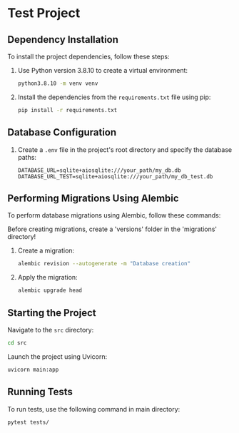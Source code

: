 # Test Project

## Dependency Installation

To install the project dependencies, follow these steps:

1. Use Python version 3.8.10 to create a virtual environment:

    ```bash
    python3.8.10 -m venv venv
    ```

2. Install the dependencies from the `requirements.txt` file using pip:

    ```bash
    pip install -r requirements.txt
    ```

## Database Configuration

1. Create a `.env` file in the project's root directory and specify the database paths:

    ```plaintext
    DATABASE_URL=sqlite+aiosqlite:///your_path/my_db.db
    DATABASE_URL_TEST=sqlite+aiosqlite:///your_path/my_db_test.db
    ```

## Performing Migrations Using Alembic

To perform database migrations using Alembic, follow these commands:

Before creating migrations, create a 'versions' folder in the 'migrations' directory! 

1. Create a migration:

    ```bash
    alembic revision --autogenerate -m "Database creation"
    ```

2. Apply the migration:

    ```bash
    alembic upgrade head
    ```

## Starting the Project

Navigate to the `src` directory:

  ```bash
  cd src
  ```

Launch the project using Uvicorn:

  ```bash
  uvicorn main:app 
  ```

## Running Tests

To run tests, use the following command in main directory:

  ```bash
  pytest tests/
  ```

